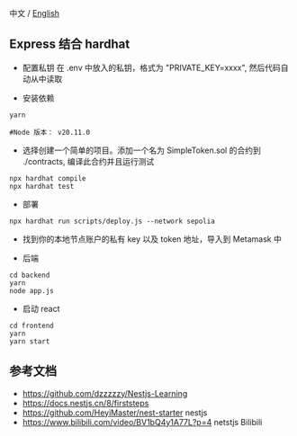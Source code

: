 中文 / [English](./README.md)

## Express 结合 hardhat

- 配置私钥
  在 .env 中放入的私钥，格式为 "PRIVATE_KEY=xxxx", 然后代码自动从中读取

- 安装依赖

```shell
yarn

#Node 版本： v20.11.0
```

- 选择创建一个简单的项目。添加一个名为 SimpleToken.sol 的合约到 ./contracts, 编译此合约并且运行测试

```shell
npx hardhat compile
npx hardhat test
```

- 部署

```shell
npx hardhat run scripts/deploy.js --network sepolia
```

- 找到你的本地节点账户的私有 key 以及 token 地址，导入到 Metamask 中

- 后端

```shell
cd backend
yarn
node app.js
```

- 启动 react

```shell
cd frontend
yarn
yarn start
```

## 参考文档

- https://github.com/dzzzzzy/Nestjs-Learning  
- https://docs.nestjs.cn/8/firststeps  
- https://github.com/HeyiMaster/nest-starter nestjs
- https://www.bilibili.com/video/BV1bQ4y1A77L?p=4 netstjs Bilibili
